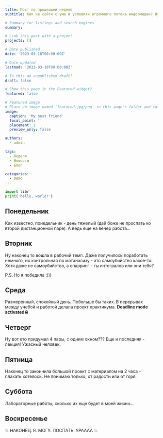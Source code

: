 ```yaml
---
title: Пост по прошедшей неделе
subtitle: Как не сойти с ума в условиях огромного потока информации? Ну и немного животных

# Summary for listings and search engines
summary: 

# Link this post with a project
projects: []

# Date published
date: '2023-03-18T00:00:00Z'

# Date updated
lastmod: '2023-03-18T00:00:00Z'

# Is this an unpublished draft?
draft: false

# Show this page in the Featured widget?
featured: false

# Featured image
# Place an image named `featured.jpg/png` in this page's folder and customize its options here.
image:
  caption: 'My best friend'
  focal_point: ''
  placement: 2
  preview_only: false

authors:
  - admin

tags:
  - Неделя
  - Новости
  - Блог

categories:
  - Demo
---
```


```python
import libr
print('hello, world!')
```
## Понедельник 

Как известно, понедельник - день тяжелый (дай боже не проспать ко второй дистанционной паре).  А ведь еще на вечер работа...

## Вторник

Ну наконец то вошла в рабочий темп. Даже получилось поработать немного, но контрольная по матанализу - это самоубийство какое-то. Хотя даже не самоубийство, а спарринг - ты интегралов или они тебя?

P.S. Но я победила :)))

## Среда

Размеренный, спокойный день. Побольше бы таких. В перерывах между учебой и работой делала проект практикума. **Deadline mode activated☠**

## Четверг

Ну вот кто придумал 4 пары, с одним окном??? Еще и последняя - лекция! Ужасный человек.

## Пятница 

Наконец то закончила большой проект с материалом на 2 часа - плакать хотелось. Не понимаю только, от радости или от горя.

## Суббота

Лабораторные работы, сколько их еще будет в моей жизни...

## Воскресенье

💥 НАКОНЕЦ. Я. МОГУ. ПОСПАТЬ. УРАААА 💥


